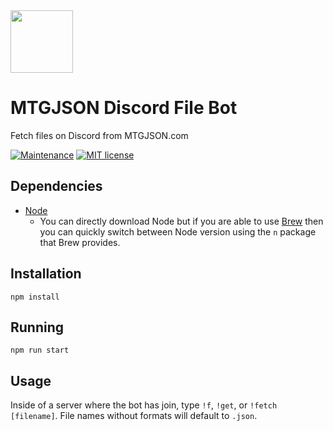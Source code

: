 
<img src="https://www.mtgjson.com/images/assets/logo-mtgjson-dark-blue.svg" width="100px">

# MTGJSON Discord File Bot

Fetch files on Discord from MTGJSON.com

[![Maintenance](https://img.shields.io/badge/Maintained-Yes-green.svg)](https://GitHub.com/ericlakatos/windfish-app/graphs/commit-activity)
[![MIT license](https://img.shields.io/badge/License-MIT-blue.svg)](https://github.com/ericlakatos/windfish-app/blob/master/LICENSE.md)

## Dependencies
- [Node](https://www.nodejs.com)
  - You can directly download Node but if you are able to use [Brew](https://brew.sh/) then you can quickly switch between Node version using the `n` package that Brew provides.

## Installation

```
npm install
```

## Running

```
npm run start
```

## Usage

Inside of a server where the bot has join, type `!f`, `!get`, or `!fetch [filename]`. File names without formats will default to `.json`.
